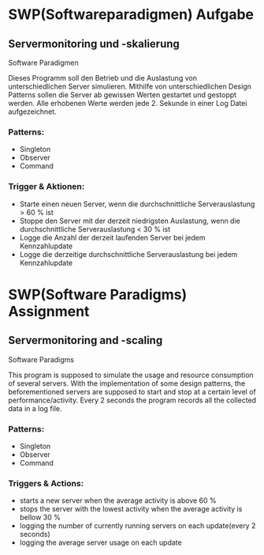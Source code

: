 # SWP(Softwareparadigmen) Aufgabe
## Servermonitoring und -skalierung
Software Paradigmen

Dieses Programm soll den Betrieb und die Auslastung von unterschiedlichen Server simulieren.
Mithilfe von unterschiedlichen Design Patterns sollen die Server ab gewissen Werten gestartet und gestoppt werden.
Alle erhobenen Werte werden jede 2. Sekunde in einer Log Datei aufgezeichnet.

### Patterns:
* Singleton
* Observer
* Command

### Trigger & Aktionen:
* Starte einen neuen Server, wenn die durchschnittliche Serverauslastung > 60 % ist
* Stoppe den Server mit der derzeit niedrigsten Auslastung, wenn die durchschnittliche
Serverauslastung < 30 % ist
* Logge die Anzahl der derzeit laufenden Server bei jedem Kennzahlupdate
* Logge die derzeitige durchschnittliche Serverauslastung bei jedem Kennzahlupdate

# SWP(Software Paradigms) Assignment
## Servermonitoring and -scaling
Software Paradigms

This program is supposed to simulate the usage and resource consumption of several servers.
With the implementation of some design patterns, the beforementioned servers are supposed to start and stop at a certain level of performance/activity.
Every 2 seconds the program records all the collected data in a log file.

### Patterns:
* Singleton
* Observer
* Command

### Triggers & Actions:
* starts a new server when the average activity is above 60 %
* stops the server with the lowest activity when the average activity is bellow 30 %
* logging the number of currently running servers on each update(every 2 seconds)
* logging the average server usage on each update
